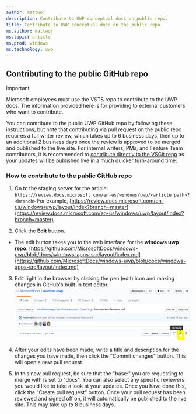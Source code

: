 ```yaml
---
author: mattwoj
description: Contribute to UWP conceptual docs on public repo.
title: Contribute to UWP conceptual docs on the public repo
ms.author: mattwoj
ms.topic: article
ms.prod: windows
ms.technology: uwp
---
```

## Contributing to the public GitHub repo

> [!IMPORTANT]
> Microsoft employees must use the VSTS repo to contribute to the UWP docs. The information provided here is for providing to external customers who want to contribute.

You can contribute to the public UWP GitHub repo by following these instructions, but note that contributing via pull request on the public repo requires a full writer review, which takes up to 6 business days, then up to an additional 2 business days once the review is approved to be merged and published to the live site. For internal writers, PMs, and Feature Team contributors, it is recommended to [contribute directly to the VSGit repo](setup-local-repo-for-large-changes.md) as your updates will be published live in a much quicker turn-around time.

### How to contribute to the public GitHub repo
 1) Go to the staging server for the article:
`https://review.docs.microsoft.com/en-us/windows/uwp/<article path>?<branch>`
For example, [https://review.docs.microsoft.com/en-us/windows/uwp/layout/index?branch=master](https://review.docs.microsoft.com/en-us/windows/uwp/layout/index?branch=master)

2) Click the **Edit** button.
- The edit button takes you to the web interface for the **windows uwp repo**:
[https://github.com/MicrosoftDocs/windows-uwp/blob/docs/windows-apps-src/layout/index.md](https://github.com/MicrosoftDocs/windows-uwp/blob/docs/windows-apps-src/layout/index.md)

3) Edit right in the browser by clicking the pen (edit) icon and making changes in GitHub's built-in text editor.
![Editing in the Public GitHub Repo](images/edit-public-repo.PNG)

4) After your edits have been made, write a title and description for the changes you have made, then click the "Commit changes" button. This will open a new pull request.

5) In this new pull request, be sure that the "base:" you are requesting to merge with is set to "docs". You can also select any specific reviewers you would like to take a look at your updates. Once you have done this, click the "Create pull request" button. Once your pull request has been reviewed and signed off on, it will automatically be published to the live site. This may take up to 8 business days.